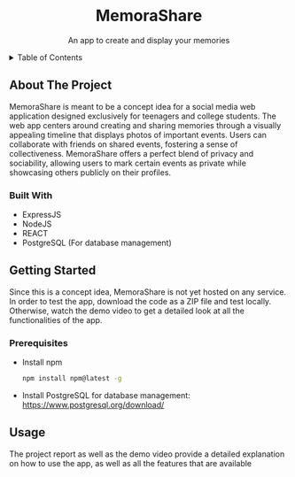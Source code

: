 <a name="readme-top"></a>
<br />
<h1 align="center">MemoraShare</h1>

  <p align="center">
    An app to create and display your memories
  </p>

<!-- TABLE OF CONTENTS -->
<details>
  <summary>Table of Contents</summary>
  <ol>
    <li>
      <a href="#about-the-project">About The Project</a>
      <ul>
        <li><a href="#built-with">Built With</a></li>
      </ul>
    </li>
    <li>
      <a href="#getting-started">Getting Started</a>
      <ul>
        <li><a href="#prerequisites">Prerequisites</a></li>
      </ul>
    </li>
    <li><a href="#usage">Usage</a></li>
  </ol>
</details>

<!-- ABOUT THE PROJECT -->
## About The Project
MemoraShare is meant to be a concept idea for a social media web application designed exclusively for teenagers and college students. The web app centers around creating and sharing memories through a visually appealing timeline that displays photos of important events. Users can collaborate with friends on shared events, fostering a sense of collectiveness. MemoraShare offers a perfect blend of privacy and sociability, allowing users to mark certain events as private while showcasing others publicly on their profiles.

### Built With
* ExpressJS
* NodeJS
* REACT
* PostgreSQL (For database management)



<!-- GETTING STARTED -->
## Getting Started
Since this is a concept idea, MemoraShare is not yet hosted on any service. In order to test the app, download the code as a ZIP file and test locally. Otherwise, watch the demo video to get a detailed look at all the functionalities of the app.

### Prerequisites
* Install npm
  ```sh
  npm install npm@latest -g
  ```
* Install PostgreSQL for database management: https://www.postgresql.org/download/

<!-- USAGE EXAMPLES -->
## Usage
The project report as well as the demo video provide a detailed explanation on how to use the app, as well as all the features that are available
